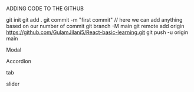 ADDING CODE TO THE GITHUB

git init
git add .
git commit -m "first commit"  // here we can add anything based on our number of commit
git branch -M main
git remote add origin https://github.com/GulamJilani5/React-basic-learning.git
git push -u origin main

Modal

Accordion

tab

slider

